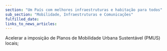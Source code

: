 ```yaml
---
section: "Um País com melhores infraestruturas e habitação para todos"
sub_section: "Mobilidade, Infraestruturas e Comunicações"
fulfilled_date:
links_to_news_articles:
---
```


Acelerar a imposição de Planos de Mobilidade Urbana Sustentável (PMUS) locais;